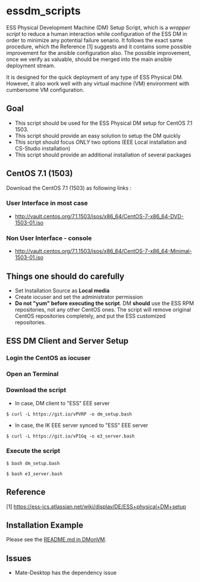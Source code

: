 essdm_scripts
======
ESS Physical Development Machine (DM) Setup Script, which is a *wrapper script* to reduce a human interaction while configuration of the ESS DM in order to minimize any potential failure senario. It follows the exact same procedure, which the Reference [1] suggests and it contains some possible improvement for the ansible configuration also. The possible improvement, once we verify as valuable, should be merged into the main ansible deployment stream. 

It is designed for the quick deployment of any type of ESS Physical DM. However, it also work well with any virtual machine (VM) environment with cumbersome VM configuration. 

## Goal
* This script should be used for the ESS Physical DM setup for CentOS 7.1 1503.
* This script should provide an easy solution to setup the DM quickly
* This script should focus *ONLY* two options (EEE Local installation and CS-Studio installation) 
* This script should provide an additional installation of several packages


## CentOS 7.1 (1503)
Download the CentOS 7.1 (1503) as following links :

### User Interface in most case
* http://vault.centos.org/7.1.1503/isos/x86_64/CentOS-7-x86_64-DVD-1503-01.iso

### Non User Interface - console
* http://vault.centos.org/7.1.1503/isos/x86_64/CentOS-7-x86_64-Minimal-1503-01.iso

## Things one should do carefully
* Set Installation Source as **Local media** 
* Create iocuser and set the administrator permission
* **Do not "yum" before executing the script**.  DM **should** use the ESS RPM repositories, not any other CentOS ones. The script will remove original CentOS repositories completely, and put the ESS customized repositories.  


## ESS DM Client and Server Setup

### Login the CentOS as iocuser

### Open an Terminal

### Download the script

* In case, DM client to "ESS" EEE server
```
$ curl -L https://git.io/vPVRP -o dm_setup.bash
```
* In case, the IK EEE server synced to "ESS" EEE server
```
$ curl -L https://git.io/vP1Gq -o e3_server.bash
```



### Execute the script

```
$ bash dm_setup.bash 
```

```
$ bash e3_server.bash
```

## Reference 
[1] https://ess-ics.atlassian.net/wiki/display/DE/ESS+physical+DM+setup

## Installation Example
Please see the [README.md in DMonVM](./DMonVM/README.md).

## Issues
* Mate-Desktop has the dependency issue
